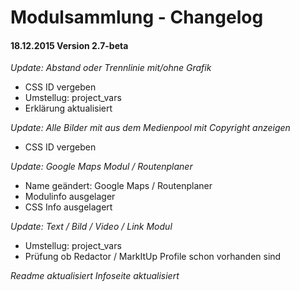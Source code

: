 Modulsammlung - Changelog
===

#### 18.12.2015 Version 2.7-beta

*Update: Abstand oder Trennlinie mit/ohne Grafik*
* CSS ID vergeben
* Umstellug: project_vars
* Erklärung aktualisiert

*Update: Alle Bilder mit aus dem Medienpool mit Copyright anzeigen*
* CSS ID vergeben

*Update: Google Maps Modul / Routenplaner*
* Name geändert: Google Maps / Routenplaner
* Modulinfo ausgelager
* CSS Info ausgelagert

*Update: Text / Bild / Video / Link Modul*
  * Umstellug: project_vars
  * Prüfung ob Redactor / MarkItUp Profile schon vorhanden sind

*Readme aktualisiert*
*Infoseite aktualisiert*
